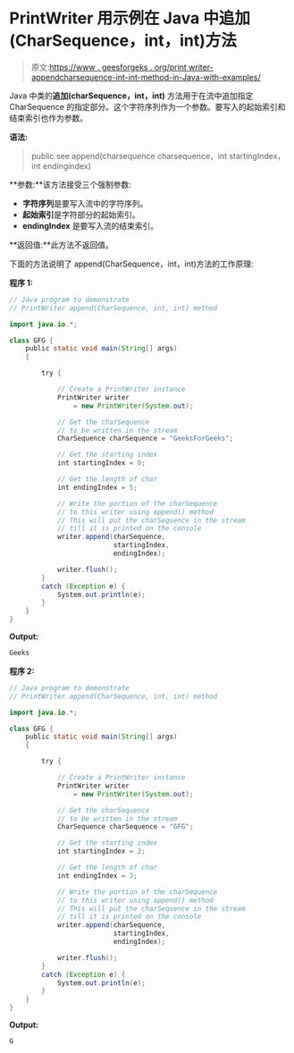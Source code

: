 # PrintWriter 用示例在 Java 中追加(CharSequence，int，int)方法

> 原文:[https://www . geesforgeks . org/print writer-appendcharsequence-int-int-method-in-Java-with-examples/](https://www.geeksforgeeks.org/printwriter-appendcharsequence-int-int-method-in-java-with-examples/)

Java 中类的**追加(charSequence，int，int)** 方法用于在流中追加指定 CharSequence 的指定部分。这个字符序列作为一个参数。要写入的起始索引和结束索引也作为参数。

**语法:**

> public see append(charsequence charsequence，int startingIndex，int endingindex)

**参数:**该方法接受三个强制参数:

*   **字符序列**是要写入流中的字符序列。
*   **起始索引**是字符部分的起始索引。
*   **endingIndex** 是要写入流的结束索引。

**返回值:**此方法不返回值。

下面的方法说明了 append(CharSequence，int，int)方法的工作原理:

**程序 1:**

```java
// Java program to demonstrate
// PrintWriter append(CharSequence, int, int) method

import java.io.*;

class GFG {
    public static void main(String[] args)
    {

        try {

            // Create a PrintWriter instance
            PrintWriter writer
                = new PrintWriter(System.out);

            // Get the charSequence
            // to be written in the stream
            CharSequence charSequence = "GeeksForGeeks";

            // Get the starting index
            int startingIndex = 0;

            // Get the length of char
            int endingIndex = 5;

            // Write the portion of the charSequence
            // to this writer using append() method
            // This will put the charSequence in the stream
            // till it is printed on the console
            writer.append(charSequence,
                          startingIndex,
                          endingIndex);

            writer.flush();
        }
        catch (Exception e) {
            System.out.println(e);
        }
    }
}
```

**Output:**

```java
Geeks

```

**程序 2:**

```java
// Java program to demonstrate
// PrintWriter append(CharSequence, int, int) method

import java.io.*;

class GFG {
    public static void main(String[] args)
    {

        try {

            // Create a PrintWriter instance
            PrintWriter writer
                = new PrintWriter(System.out);

            // Get the charSequence
            // to be written in the stream
            CharSequence charSequence = "GFG";

            // Get the starting index
            int startingIndex = 2;

            // Get the length of char
            int endingIndex = 3;

            // Write the portion of the charSequence
            // to this writer using append() method
            // This will put the charSequence in the stream
            // till it is printed on the console
            writer.append(charSequence,
                          startingIndex,
                          endingIndex);

            writer.flush();
        }
        catch (Exception e) {
            System.out.println(e);
        }
    }
}
```

**Output:**

```java
G

```